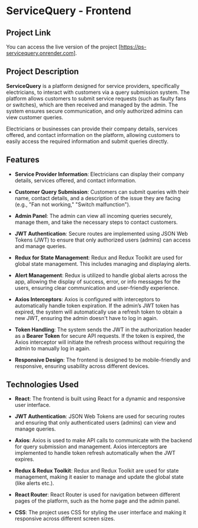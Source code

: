 # ServiceQuery - Frontend

## Project Link

You can access the live version of the project [https://ps-servicequery.onrender.com].

## Project Description

**ServiceQuery** is a platform designed for service providers, specifically electricians, to interact with customers via a query submission system. The platform allows customers to submit service requests (such as faulty fans or switches), which are then received and managed by the admin. The system ensures secure communication, and only authorized admins can view customer queries.

Electricians or businesses can provide their company details, services offered, and contact information on the platform, allowing customers to easily access the required information and submit queries directly.

## Features

- **Service Provider Information**: Electricians can display their company details, services offered, and contact information.

- **Customer Query Submission**: Customers can submit queries with their name, contact details, and a description of the issue they are facing (e.g., "Fan not working," "Switch malfunction").

- **Admin Panel**: The admin can view all incoming queries securely, manage them, and take the necessary steps to contact customers.

- **JWT Authentication**: Secure routes are implemented using JSON Web Tokens (JWT) to ensure that only authorized users (admins) can access and manage queries.

- **Redux for State Management**: Redux and Redux Toolkit are used for global state management. This includes managing and displaying alerts.

- **Alert Management**: Redux is utilized to handle global alerts across the app, allowing the display of success, error, or info messages for the users, ensuring clear communication and user-friendly experience.

- **Axios Interceptors**: Axios is configured with interceptors to automatically handle token expiration. If the admin’s JWT token has expired, the system will automatically use a refresh token to obtain a new JWT, ensuring the admin doesn't have to log in again.

- **Token Handling**: The system sends the JWT in the authorization header as a **Bearer Token** for secure API requests. If the token is expired, the Axios interceptor will initiate the refresh process without requiring the admin to manually log in again.

- **Responsive Design**: The frontend is designed to be mobile-friendly and responsive, ensuring usability across different devices.

## Technologies Used

- **React**: The frontend is built using React for a dynamic and responsive user interface.

- **JWT Authentication**: JSON Web Tokens are used for securing routes and ensuring that only authenticated users (admins) can view and manage queries.

- **Axios**: Axios is used to make API calls to communicate with the backend for query submission and management. Axios interceptors are implemented to handle token refresh automatically when the JWT expires.

- **Redux & Redux Toolkit**: Redux and Redux Toolkit are used for state management, making it easier to manage and update the global state (like alerts etc.).

- **React Router**: React Router is used for navigation between different pages of the platform, such as the home page and the admin panel.

- **CSS**: The project uses CSS for styling the user interface and making it responsive across different screen sizes.
